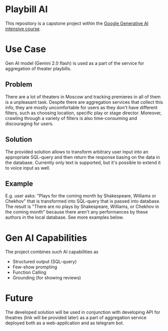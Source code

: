 # Playbill AI

This repository is a сapstone project within the [Google Generative AI intensive course](https://rsvp.withgoogle.com/events/google-generative-ai-intensive_2025q1/home).

# Use Case

Gen AI model (Gemini 2.0 flash) is used as a part of the service for aggregation of theater playbills.

## Problem

There are a lot of theaters in Moscow and tracking premieres in all of them is a unpleasant task. Despite there are aggregation services that collect this info, they are mostly uncomfortable for users as they don't have different filters, such as choosing location, specific play or stage director. Moreover, crawling through a variety of filters is also time-consuming and discouraging for users.

## Solution

The provided solution allows to transform arbitrary user input into an appropriate SQL-query and then return the response basing on the data in the database. Currently only text is supported, but it's possible to extend it to voice input as well.

## Example

E.g. user asks: "Plays for the coming month by Shakespeare, Williams or Chekhov" that is transformed into SQL-query that is passed into database. The result is "There are no plays by Shakespeare, Williams, or Chekhov in the coming month" because there aren't any performances by these authors in the local database. See more examples below. 


# Gen AI Capabilities

The project combines such AI capabilities as
- Structured output (SQL-query)
- Few-show prompting
- Function Calling
- Grounding (for showing reviews)

# Future

The developed solution will be used in conjunction with developing API for theatres (link will be provided later) as a part of aggregation service deployed both as a web-application and as telegram bot.
